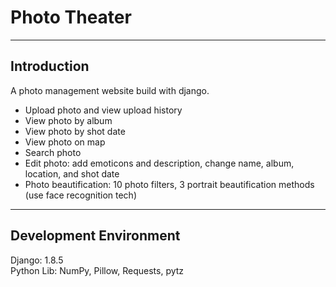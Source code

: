 # Photo Theater  

----  

## Introduction  
A photo management website build with django.  

- Upload photo and view upload history   
- View photo by album  
- View photo by shot date  
- View photo on map  
- Search photo  
- Edit photo: add emoticons and description, change name, album, location, and shot date  
- Photo beautification: 10 photo filters, 3 portrait beautification methods (use face recognition tech)  

----  

## Development Environment  
Django: 1.8.5  
Python Lib: NumPy, Pillow, Requests, pytz  
